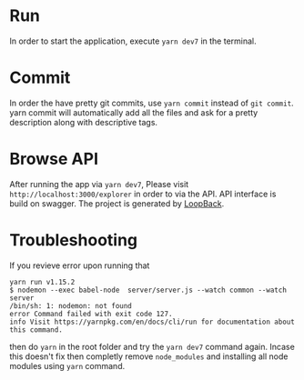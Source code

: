 # Run

In order to start the application, execute `yarn dev7` in the terminal.

# Commit

In order the have pretty git commits, use `yarn commit` instead of `git commit`. yarn commit will automatically add all the files and ask for a pretty description along with descriptive tags.

# Browse API

After running the app via `yarn dev7`, Please visit `http://localhost:3000/explorer` in order to via the API. API interface is build on swagger.
The project is generated by [LoopBack](http://loopback.io).

# Troubleshooting

If you revieve error upon running that
```
yarn run v1.15.2
$ nodemon --exec babel-node  server/server.js --watch common --watch server
/bin/sh: 1: nodemon: not found
error Command failed with exit code 127.
info Visit https://yarnpkg.com/en/docs/cli/run for documentation about this command.
```

then do `yarn` in the root folder and try the `yarn dev7` command again. Incase this doesn't fix then completly remove `node_modules` and installing all node modules using `yarn` command.